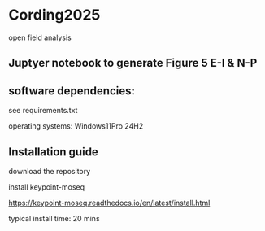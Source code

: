# Cording2025

open field analysis

## Juptyer notebook to generate Figure 5 E-I & N-P

## software dependencies:

see requirements.txt

operating systems: Windows11Pro 24H2

## Installation guide
download the repository

install keypoint-moseq

https://keypoint-moseq.readthedocs.io/en/latest/install.html

typical install time: 20 mins
